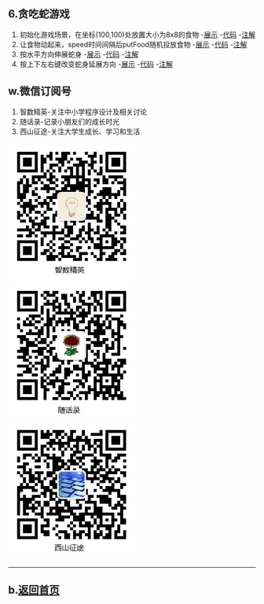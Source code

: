 ## 6.贪吃蛇游戏

1. 初始化游戏场景，在坐标(100,100)处放置大小为8x8的食物
    -[展示](ver01/snake.html)
    -[代码](https://github.com/daweizh/h5/blob/master/6.snake/ver01/snake.html)
    -[注解](ver01/)
2. 让食物动起来，speed时间间隔后putFood随机投放食物
    -[展示](ver02/snake.html)
    -[代码](https://github.com/daweizh/h5/blob/master/6.snake/ver02/snake.html)
    -[注解](ver02/)
3. 按水平方向伸展蛇身
    -[展示](ver03/snake.html)
    -[代码](https://github.com/daweizh/h5/blob/master/6.snake/ver03/snake.html)
    -[注解](ver03/)
4. 按上下左右键改变蛇身延展方向
    -[展示](ver04/snake.html)
    -[代码](https://github.com/daweizh/h5/blob/master/6.snake/ver04/snake.html)
    -[注解](ver04/)

<!--
5. 整条蛇移动
    -[展示](demo_snake05.html)
    -[代码](https://github.com/daweizh/h5/blob/master/6.snake/demo_snake05.html)
    -[注解](https://github.com/daweizh/h5/blob/master/6.snake/note_snake05.html)
6. 判断蛇身缠绕
    -[展示](demo_snake06.html)
    -[代码](https://github.com/daweizh/h5/blob/master/6.snake/demo_snake06.html)
    -[注解](https://github.com/daweizh/h5/blob/master/6.snake/note_snake06.html)
7. 捕食长长
    -[展示](demo_snake07.html)
    -[代码](https://github.com/daweizh/h5/blob/master/6.snake/demo_snake07.html)
    -[注解](https://github.com/daweizh/h5/blob/master/6.snake/note_snake07.html)
8. 显示游戏状态
    -[展示](demo_snake08.html)
    -[代码](https://github.com/daweizh/h5/blob/master/6.snake/demo_snake08.html)
    -[注解](https://github.com/daweizh/h5/blob/master/6.snake/note_snake08.html)
9. 蛇头移动并判断碰壁
    -[展示](demo_snake09.html)
    -[代码](https://github.com/daweizh/h5/blob/master/6.snake/demo_snake09.html)
    -[注解](https://github.com/daweizh/h5/blob/master/6.snake/note_snake09.html)
-->

## w.微信订阅号

1. 智数精英-关注中小学程序设计及相关讨论
2. 随话录-记录小朋友们的成长时光
2. 西山征途-关注大学生成长、学习和生活

![欢迎关注“智数精英”订阅号](../assets/me/img/idea8.jpg)
![欢迎关注“随话录”订阅号](../assets/me/img/shl8.jpg)
![欢迎关注“西山征途”订阅号](../assets/me/img/xszt8.jpg)

----------

## b.[返回首页](../)


